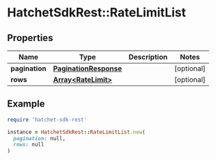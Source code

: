 # HatchetSdkRest::RateLimitList

## Properties

| Name | Type | Description | Notes |
| ---- | ---- | ----------- | ----- |
| **pagination** | [**PaginationResponse**](PaginationResponse.md) |  | [optional] |
| **rows** | [**Array&lt;RateLimit&gt;**](RateLimit.md) |  | [optional] |

## Example

```ruby
require 'hatchet-sdk-rest'

instance = HatchetSdkRest::RateLimitList.new(
  pagination: null,
  rows: null
)
```

